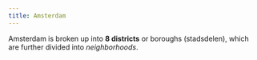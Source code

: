 ```yaml
---
title: Amsterdam
---
```


Amsterdam is broken up into **8 districts** or boroughs (stadsdelen),
which are further divided into _neighborhoods_.
